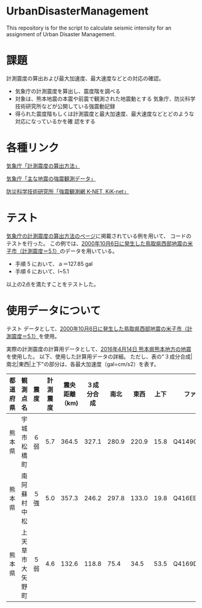 # UrbanDisasterManagement
This repository is for the script to calculate seismic intensity for an assignment of Urban Disaster Management.

# 課題
計測震度の算出および最大加速度、最大速度などとの対応の確認。

- 気象庁の計測震度を算出し、震度階を調べる
- 対象は、熊本地震の本震や前震で観測された地震動とする
気象庁、防災科学技術研究所などが公開している強震動記録
- 得られた震度階もしくは計測震度と最大加速度、最大速度などとどのような対応になっているかを確
認をする

# 各種リンク

[気象庁「計測震度の算出方法」](http://www.data.jma.go.jp/svd/eqev/data/kyoshin/kaisetsu/calc_sindo.htm)

[気象庁「主な地震の強震観測データ」](http://www.data.jma.go.jp/svd/eqev/data/kyoshin/jishin/index.html)

[防災科学技術研究所「強震観測網 K-NET, KiK-net」](http://www.kyoshin.bosai.go.jp/kyoshin/ )


# テスト
[気象庁の計測震度の算出方法のページ](http://www.data.jma.go.jp/svd/eqev/data/kyoshin/kaisetsu/calc_sindo.htm)に掲載されている例を用いて、
コードのテストを行った。
この例では、[2000年10月6日に発生した鳥取県西部地震の米子市（計測震度＝5.1）](http://www.data.jma.go.jp/svd/eqev/data/kyoshin/jishin/001006_tottori-seibu/dat/AA06EA01.csv)のデータを用いている。

- 手順 5 において、ａ＝127.85 gal
- 手順 6 において、I~5.1

以上の2点を満たすことをテストした。

    
# 使用データについて

テスト データとして、[2000年10月6日に発生した鳥取県西部地震の米子市（計測震度＝5.1）](http://www.data.jma.go.jp/svd/eqev/data/kyoshin/jishin/001006_tottori-seibu/dat/AA06EA01.csv)を使用。

実際の計測震度の計算用データとして、[2016年4月14日 熊本県熊本地方の地震](http://www.data.jma.go.jp/svd/eqev/data/kyoshin/jishin/1604142126_kumamoto/data/Q4149CF2.csv)を使用した。
以下、使用した計算用データの詳細。
ただし、表の"３成分合成|南北|東西|上下"の部分は、各最大加速度（gal=cm/s2）を表す。

|都道府県|観測点名|震度	|計測震度|震央距離（km)|３成分合成|南北|東西|上下|ファイル名|
|-----|-----|-----|-----|-----|-----|-----|-----|-----|-----|
|熊本県|宇城市松橋町|６弱|5.7|364.5|327.1|280.9|220.9|15.8|Q4149CF2.csv|
|熊本県|南阿蘇村中松|５強|5.0|357.3|246.2|297.8|133.0|19.8|Q416EED018.csv|
|熊本県|上天草市大矢野町|５弱|4.6|132.6|118.8|75.4|34.5|	53.5|Q4169D2004.csv|	
